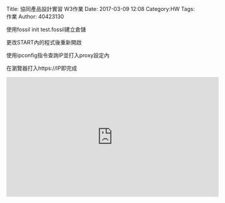 Title: 協同產品設計實習   W3作業
Date: 2017-03-09 12:08
Category:HW
Tags:作業
Author: 40423130



<!-- PELICAN_END_SUMMARY -->

<p1>使用fossil init test.fossil建立倉儲<p1>

<p2>更改START內的程式後重新開啟</p2>

<p3>使用ipconfig指令查詢IP並打入proxy設定內</p3>

</p3>在瀏覽器打入https://IP即完成 </p3>

<iframe width="560" height="315" src="https://www.youtube.com/embed/2AAlyHwQuaU?ecver=1" frameborder="0" allowfullscreen></iframe>



